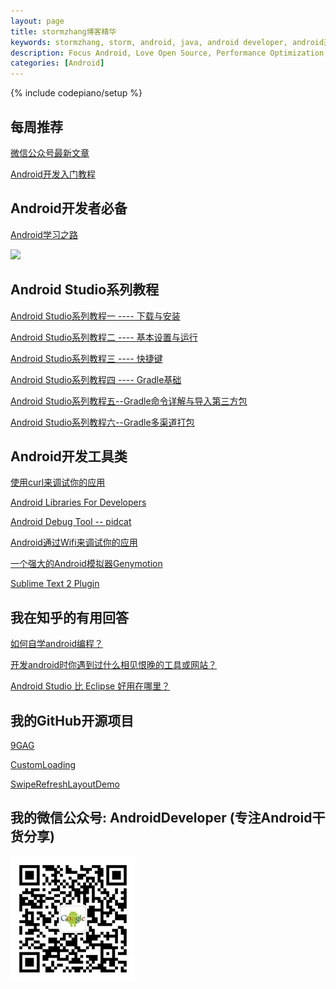 ```yaml
---
layout: page
title: stormzhang博客精华
keywords: stormzhang, storm, android, java, android developer, android开发, android技术分享, performance
description: Focus Android, Love Open Source, Performance Optimization, Coding now
categories: [Android]
---
```

{% include codepiano/setup %}

## 每周推荐

[微信公众号最新文章](http://stormzhang.com/android/2015/11/04/weixin01/)

[Android开发入门教程](http://e.jikexueyuan.com/android.html?hmsr=stormzhang_index_word_12.07)

## Android开发者必备

[Android学习之路](/android/2014/07/07/learn-android-from-rookie/)

<a href="http://m.jianxun.io/event/2?from=stormzhang"><img src="http://www.jianxun.io/ad/20151101/eventno2-stormzhang-banner.png" /></a>

## Android Studio系列教程

[Android Studio系列教程一 ---- 下载与安装](http://stormzhang.com/devtools/2014/11/25/android-studio-tutorial1/)

[Android Studio系列教程二 ---- 基本设置与运行](http://stormzhang.com/devtools/2014/11/28/android-studio-tutorial2/)

[Android Studio系列教程三 ---- 快捷键](http://stormzhang.com/devtools/2014/12/09/android-studio-tutorial3/)

[Android Studio系列教程四 ---- Gradle基础](http://stormzhang.com/devtools/2014/12/18/android-studio-tutorial4/)

[Android Studio系列教程五--Gradle命令详解与导入第三方包](http://stormzhang.com/devtools/2015/01/05/android-studio-tutorial5/)

[Android Studio系列教程六--Gradle多渠道打包](http://stormzhang.com/devtools/2015/01/15/android-studio-tutorial6/)

## Android开发工具类

[使用curl来调试你的应用](http://stormzhang.com/devtools/2014/11/07/use-curl-debug/)

[Android Libraries For Developers](http://stormzhang.com/android/devtools/2014/09/02/android-libraries-for-developers/)

[Android Debug Tool -- pidcat](http://stormzhang.com/devtools/2013/12/26/android-logcat-pidcat/)

[Android通过Wifi来调试你的应用](http://stormzhang.com/android/2014/08/27/adb-over-wifi/)

[一个强大的Android模拟器Genymotion](http://stormzhang.com/android/2013/12/04/android-genymotion/)

[Sublime Text 2 Plugin](http://stormzhang.com/devtools/2012/12/30/sublime-plugin/)

## 我在知乎的有用回答

[如何自学android编程？](http://www.zhihu.com/question/26417244)

[开发android时你遇到过什么相见恨晚的工具或网站？](http://www.zhihu.com/question/27140400/answer/35480412)

[Android Studio 比 Eclipse 好用在哪里？](http://www.zhihu.com/question/21534929/answer/34488828)

## 我的GitHub开源项目

[9GAG](https://github.com/stormzhang/9GAG)

[CustomLoading](https://github.com/stormzhang/CustomLoading)

[SwipeRefreshLayoutDemo](https://github.com/stormzhang/SwipeRefreshLayoutDemo)

## 我的微信公众号: AndroidDeveloper (专注Android干货分享)

<img src="/image/weixinpublic.jpg" />

<br />

<div id="comment-hook">
<!-- 多说评论框 start -->
	<div class="ds-thread" data-thread-key="88888" data-title="{{ page.title }}" data-url="http://stormzhang.com{{ page.url }}"></div>
<!-- 多说评论框 end -->
<!-- 多说公共JS代码 start (一个网页只需插入一次) -->
<script type="text/javascript">
var duoshuoQuery = {short_name:"stormzhang"};
	(function() {
		var ds = document.createElement('script');
		ds.type = 'text/javascript';ds.async = true;
		ds.src = (document.location.protocol == 'https:' ? 'https:' : 'http:') + '//static.duoshuo.com/embed.js';
		ds.charset = 'UTF-8';
		(document.getElementsByTagName('head')[0] 
		 || document.getElementsByTagName('body')[0]).appendChild(ds);
	})();
	</script>
<!-- 多说公共JS代码 end -->
</div>

